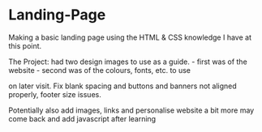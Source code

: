 # Landing-Page
Making a basic landing page using the HTML & CSS knowledge I have at this point.

The Project: 
had two design images to use as a guide.
    - first was of the website
    - second was of the colours, fonts, etc. to use

on later visit. Fix blank spacing and buttons and banners not aligned properly, footer size issues.

Potentially also add images, links and personalise website a bit more
    may come back and add javascript after learning 